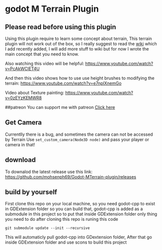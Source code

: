 # godot M Terrain Plugin
## Please read before using this plugin
Using this plugin require to learn some concept about terrain, This terrain plugin will not work out of the box, so I really suggest to read the [wiki](https://github.com/mohsenph69/Godot-MTerrain-plugin/wiki/) which I add recently added, I will add more stuff to wiki but for now I wrote the main concept that you need to know.

Also watching this video will be helpful:
https://www.youtube.com/watch?v=PcAkWClET4U

And then this video shows how to use use height brushes to modifying the terrain:
https://www.youtube.com/watch?v=e7nplXnemGo

Video about Texture painting:
https://www.youtube.com/watch?v=0zEYzKEMWR8

##patreon
You can support me with patreon [Click here](https://www.youtube.com/redirect?event=video_description&redir_token=QUFFLUhqbFM3emR4cTlkaGdPNXRwTk1JZEN6cklkXzlZUXxBQ3Jtc0trYzlGVkZMYUI4V293Z0tDNmkwVHdHQmxmYWF1SGNka3hvTVA5SU8tY2lNT2RXNktfZHNkcUFic0V0bzZCMm5FN2NTNmd4c0tpWXdLNUVEM0pFNmpnNDRIaGJ4bDRucDMyTnVRb2VnMlkxREVSQ0RSMA&q=https%3A%2F%2Fpatreon.com%2Fmohsenzare%3Futm_medium%3Dclipboard_copy%26utm_source%3DcopyLink%26utm_campaign%3Dcreatorshare_creator%26utm_content%3Djoin_link&v=0zEYzKEMWR8)

## Get Camera
Currentlly there is a bug, and sometimes the camera can not be accessed by Terrain
Use `set_custom_camera(Node3D node)` and pass your player or camera in that!
## download
To downalod the latest release use this link:
https://github.com/mohsenph69/Godot-MTerrain-plugin/releases
## build by yourself
First clone this repo on your local machine, so you need godot-cpp to exist in GDExtension folder so you can build that, godot-cpp is added as a submodule in this project so to put that inside GDExtension folder only thing you need to do after cloning this repo is runing this code
```
git submodule update --init --recursive
```
This will automaticly pull godot-cpp into GDextension folder, After that go inside GDExtension folder and use scons to build this project
